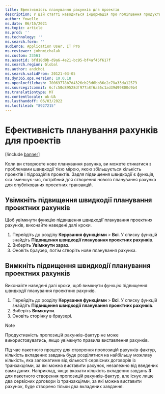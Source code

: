 ```yaml
---
title: Ефективність планування рахунків для проектів
description: У цій статті наводиться інформація про поліпшення продуктивності планування проектних рахунків.
author: Yowelle
ms.date: 06/16/2021
ms.topic: article
ms.prod: ''
ms.technology: ''
ms.search.form: ''
audience: Application User, IT Pro
ms.reviewer: johnmichalak
ms.custom: 23561
ms.assetid: bfd18d9b-d9a6-4e21-bc95-bf4af45f617f
ms.search.region: Global
ms.author: andchoi
ms.search.validFrom: 20121-03-05
ms.dyn365.ops.version: 10.0.18
ms.openlocfilehash: 70069778b7d4326cb23d6bb36e2c78a33da12573
ms.sourcegitcommit: 6cfc50d89528df977a8f6a55c1ad39d99800d9b4
ms.translationtype: MT
ms.contentlocale: uk-UA
ms.lasthandoff: 06/03/2022
ms.locfileid: "8927215"
---
```

# <a name="project-invoice-proposal-performance"></a>Ефективність планування рахунків для проектів

[!include [banner](../includes/banner.md)]

Коли ви створюєте нове планування рахунка, ви можете стикатися з проблемами швидкодії тією мірою, якою збільшується кількість проектів і підрозділів проектів. Задля підвищення швидкодії є функція, яка зменшує час, потрібний для створення нового планування рахунка для опублікованих проектних транзакцій.

## <a name="enable-project-invoice-proposal-performance-enhancement"></a>Увімкніть підвищення швидкодії планування проектних рахунків
Щоб увімкнути функцію підвищення швидкодії планування проектних рахунків, виконайте наведені далі кроки.

1.  Перейдіть до розділу **Керування функціями** > **Всі**. У списку функцій знайдіть **Підвищення швидкодії планування проектних рахунків**.
2.  Виберіть **Увімкнути зараз**.
3.  Оновіть браузер, потім створіть нове планування рахунка.

## <a name="turn-off-project-invoice-proposal-performance-enhancement"></a>Вимкніть підвищення швидкодії планування проектних рахунків
Виконайте наведені далі кроки, щоб вимкнути функцію підвищення швидкодії планування проектних рахунків.

1.  Перейдіть до розділу **Керування функціями** > **Всі**. У списку функцій знайдіть **Підвищення швидкодії планування проектних рахунків**.
2.  Виберіть **Вимкнути**.
3.  Оновіть сторінку в браузері.

> [!NOTE]
> Продуктивність пропозицій рахунків-фактур не може використовуватись, якщо увімкнуто правила виставлення рахунків.
> 
> Під час пакетного процесу для створення пропозицій рахунків-фактур, кількість вкладених завдань буде розділятися на найбільшу можливу кількість, яка залежатиме від кількості сервісних договорів із транзакціями, за які можна виставити рахунок, незалежно від введених вами даних. Наприклад, якщо вказати кількість вкладених завдань **3** для пакетного створення пропозицій рахунків-фактур, але існує лише два сервісних договори із транзакціями, за які можна виставити рахунок, буде створено тільки два вкладених завдання.
